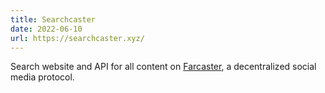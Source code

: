 ```yaml
---
title: Searchcaster
date: 2022-06-10
url: https://searchcaster.xyz/
---
```


Search website and API for all content on [Farcaster](https://www.farcaster.xyz/), a decentralized social media protocol.